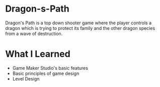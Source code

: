 # Dragon-s-Path

Dragon's Path is a top down shooter game where the player controls a dragon which is 
trying to protect its family and the other dragon species from a wave of destruction.

# What I Learned

* Game Maker Studio's basic features 
* Basic principles of game design 
* Level Design
